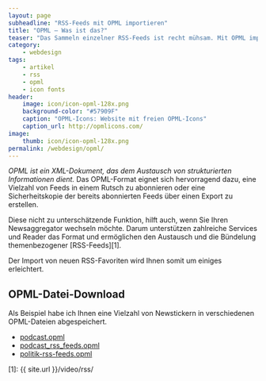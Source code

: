 ```yaml
---
layout: page
subheadline: "RSS-Feeds mit OPML importieren"
title: "OPML – Was ist das?"
teaser: "Das Sammeln einzelner RSS-Feeds ist recht mühsam. Mit OPML importieren Sie gleich eine ganze Liste von Feeds."
category:
    - webdesign
tags:
    - artikel
    - rss
    - opml
    - icon fonts
header:
    image: icon/icon-opml-128x.png
    background-color: "#57909F"
    caption: "OPML-Icons: Website mit freien OPML-Icons"
    caption_url: http://opmlicons.com/
image:
    thumb: icon/icon-opml-128x.png
permalink: /webdesign/opml/
---
```

*OPML ist ein XML-Dokument, das dem Austausch von strukturierten Informationen dient.* Das OPML-Format eignet sich hervorragend dazu, eine Vielzahl von Feeds in einem Rutsch zu abonnieren oder eine Sicherheitskopie der bereits abonnierten Feeds über einen Export zu erstellen.

Diese nicht zu unterschätzende Funktion, hilft auch, wenn Sie Ihren Newsaggregator wechseln möchte. Darum unterstützen zahlreiche Services und Reader das Format und ermöglichen den Austausch und die Bündelung themenbezogener [RSS-Feeds][1].

Der Import von neuen RSS-Favoriten wird Ihnen somit um einiges erleichtert.



## OPML-Datei-Download

Als Beispiel habe ich Ihnen eine Vielzahl von Newstickern in verschiedenen OPML-Dateien abgespeichert.

* [podcast.opml](http://media.phlow.de/download/rss/podcast.opml)
* [podcast_rss_feeds.opml](http://media.phlow.de/download/rss/podcast_rss_feeds.opml)
* [politik-rss-feeds.opml](http://media.phlow.de/download/rss/politik-rss-feeds.opml)



 [1]: {{ site.url }}/video/rss/
